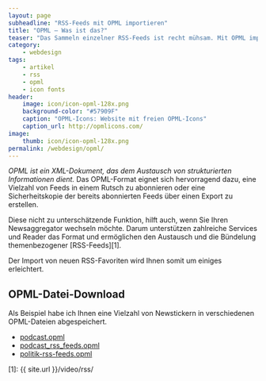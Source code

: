 ```yaml
---
layout: page
subheadline: "RSS-Feeds mit OPML importieren"
title: "OPML – Was ist das?"
teaser: "Das Sammeln einzelner RSS-Feeds ist recht mühsam. Mit OPML importieren Sie gleich eine ganze Liste von Feeds."
category:
    - webdesign
tags:
    - artikel
    - rss
    - opml
    - icon fonts
header:
    image: icon/icon-opml-128x.png
    background-color: "#57909F"
    caption: "OPML-Icons: Website mit freien OPML-Icons"
    caption_url: http://opmlicons.com/
image:
    thumb: icon/icon-opml-128x.png
permalink: /webdesign/opml/
---
```

*OPML ist ein XML-Dokument, das dem Austausch von strukturierten Informationen dient.* Das OPML-Format eignet sich hervorragend dazu, eine Vielzahl von Feeds in einem Rutsch zu abonnieren oder eine Sicherheitskopie der bereits abonnierten Feeds über einen Export zu erstellen.

Diese nicht zu unterschätzende Funktion, hilft auch, wenn Sie Ihren Newsaggregator wechseln möchte. Darum unterstützen zahlreiche Services und Reader das Format und ermöglichen den Austausch und die Bündelung themenbezogener [RSS-Feeds][1].

Der Import von neuen RSS-Favoriten wird Ihnen somit um einiges erleichtert.



## OPML-Datei-Download

Als Beispiel habe ich Ihnen eine Vielzahl von Newstickern in verschiedenen OPML-Dateien abgespeichert.

* [podcast.opml](http://media.phlow.de/download/rss/podcast.opml)
* [podcast_rss_feeds.opml](http://media.phlow.de/download/rss/podcast_rss_feeds.opml)
* [politik-rss-feeds.opml](http://media.phlow.de/download/rss/politik-rss-feeds.opml)



 [1]: {{ site.url }}/video/rss/
